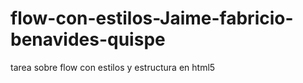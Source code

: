 # flow-con-estilos-Jaime-fabricio-benavides-quispe
tarea sobre flow con estilos y estructura en html5
